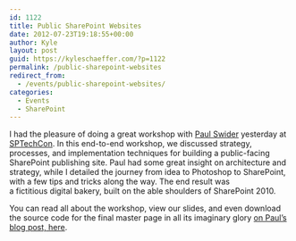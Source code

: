 ```yaml
---
id: 1122
title: Public SharePoint Websites
date: 2012-07-23T19:18:55+00:00
author: Kyle
layout: post
guid: https://kyleschaeffer.com/?p=1122
permalink: /public-sharepoint-websites
redirect_from:
  - /events/public-sharepoint-websites/
categories:
  - Events
  - SharePoint
---
```

I had the pleasure of doing a great workshop with [Paul Swider](http://paulswider.com) yesterday at [SPTechCon](http://www.sptechcon.com/boston2012/). In this end-to-end workshop, we discussed strategy, processes, and implementation techniques for building a public-facing SharePoint publishing site. Paul had some great insight on architecture and strategy, while I detailed the journey from idea to Photoshop to SharePoint, with a few tips and tricks along the way. The end result was a fictitious digital bakery, built on the able shoulders of SharePoint 2010.

You can read all about the workshop, view our slides, and even download the source code for the final master page in all its imaginary glory [on Paul’s blog post, here](http://paulswider.com/2012/07/22/building-a-web-site-with-sharepoint/).
